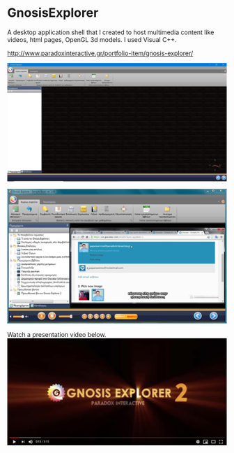 # GnosisExplorer

A desktop application shell that I created to host multimedia content like videos, html pages, OpenGL 3d models. I used Visual C++.

http://www.paradoxinteractive.gr/portfolio-item/gnosis-explorer/


![Image1](/pics/Screenshot_1.jpg)

![Image2](/pics/GnosisExplorer_v2.jpg)

Watch a presentation video below.
[<img src="/pics/Screenshot_2.jpg" >](https://youtu.be/nsKJGLMPJqI)
